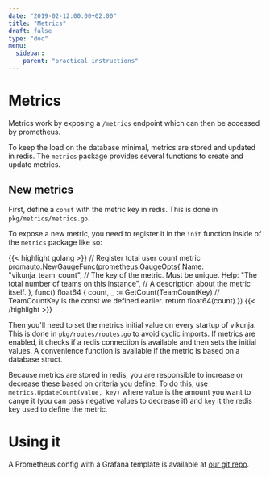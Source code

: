 ```yaml
---
date: "2019-02-12:00:00+02:00"
title: "Metrics"
draft: false
type: "doc"
menu:
  sidebar:
    parent: "practical instructions"
---
```


# Metrics

Metrics work by exposing a `/metrics` endpoint which can then be accessed by prometheus.

To keep the load on the database minimal, metrics are stored and updated in redis.
The `metrics` package provides several functions to create and update metrics.

## New metrics

First, define a `const` with the metric key in redis. This is done in `pkg/metrics/metrics.go`.

To expose a new metric, you need to register it in the `init` function inside of the `metrics` package like so:

{{< highlight golang >}}
// Register total user count metric
promauto.NewGaugeFunc(prometheus.GaugeOpts{
    Name: "vikunja_team_count", // The key of the metric. Must be unique.
    Help: "The total number of teams on this instance", // A description about the metric itself.
}, func() float64 {
    count, _ := GetCount(TeamCountKey) // TeamCountKey is the const we defined earlier.
    return float64(count)
})
{{< /highlight >}}

Then you'll need to set the metrics initial value on every startup of vikunja.
This is done in `pkg/routes/routes.go` to avoid cyclic imports.
If metrics are enabled, it checks if a redis connection is available and then sets the initial values.
A convenience function is available if the metric is based on a database struct.

Because metrics are stored in redis, you are responsible to increase or decrease these based on criteria you define.
To do this, use `metrics.UpdateCount(value, key)` where `value` is the amount you want to cange it (you can pass
negative values to decrease it) and `key` it the redis key used to define the metric.

# Using it

A Prometheus config with a Grafana template is available at [our git repo](https://git.kolaente.de/vikunja/monitoring).
